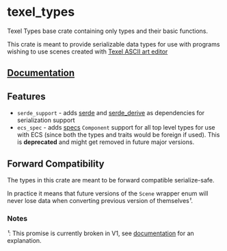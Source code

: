 # texel_types

Texel Types base crate containing only types and their basic functions.

This crate is meant to provide serializable data types for use with programs wishing to use scenes created with [Texel ASCII art editor](https://github.com/almindor/texel)

## [Documentation](https://docs.rs/texel_types/1.0.0/)

## Features

* `serde_support` - adds [serde](https://crates.io/crates/serde) and [serde_derive](https://crates.io/crates/serde_derive) as dependencies for serialization support
* `ecs_spec` - adds [specs](https://crates.io/crates/specs) `Component` support for all top level types for use with ECS (since both the types and traits would be foreign if used). This is **deprecated** and might get removed in future major versions.

## Forward Compatibility

The types in this crate are meant to be forward compatible serialize-safe.

In practice it means that future versions of the `Scene` wrapper enum will
never lose data when converting previous version of themselves*¹*.

### Notes
*¹*: This promise is currently broken in V1, see [documentation](https://docs.rs/texel_types/2.0.0/texel_types/struct.SceneV1.html) for an explanation.